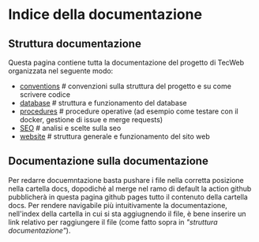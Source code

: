 # Indice della documentazione

## Struttura documentazione
Questa pagina contiene tutta la documentazione del progetto di TecWeb organizzata nel seguente modo:
 - [conventions](conventions/index.md)  # convenzioni sulla struttura del progetto e su come scrivere codice
 - [database](database/index.md)     # struttura e funzionamento del database
 - [procedures](procedures/index.md)   # procedure operative (ad esempio come testare con il docker, gestione di issue e merge requests)
 - [SEO](SEO/index.md)          # analisi e scelte sulla seo
 - [website](website/index.md)      # struttura generale e funzionamento del sito web

## Documentazione sulla documentazione 
Per redarre docuemntazione basta pushare i file nella corretta posizione nella cartella docs, dopodiché al merge nel ramo di default la action github pubblicherà in questa pagina github pages tutto il contenuto della cartella docs.
Per rendere navigabile più intuitivamente la documentazione, nell'index della cartella in cui si sta aggiugnendo il file, è bene inserire un link relativo per raggiungere il file (come fatto sopra in _"struttura documentazione"_).
